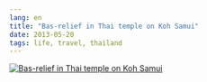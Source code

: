 ```yaml
---
lang: en
title: "Bas-relief in Thai temple on Koh Samui"
date: 2013-05-20
tags: life, travel, thailand
---
```


<div class="img-card">
  <a href="https://www.instagram.com/p/BGfNSeqAa6R/">
    <img src="http://66.media.tumblr.com/9b8956247f316e99054b2e3b8f6d06ca/tumblr_o8kpa14wmP1u1p0uro1_1280.jpg" alt="Bas-relief in Thai temple on Koh Samui" class="img-fluid img-rounded"/>
  </a>
</div>
